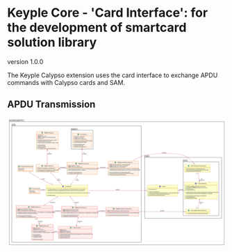 # Keyple Core - 'Card Interface': for the development of smartcard solution library
version 1.0.0

The Keyple Calypso extension uses the card interface to exchange APDU commands with Calypso cards and SAM.

## APDU Transmission
![APDU Transmission v1.0.0](img/KeypleCore_Card_ClassDiag_CardMessage_1_0_0.svg)
